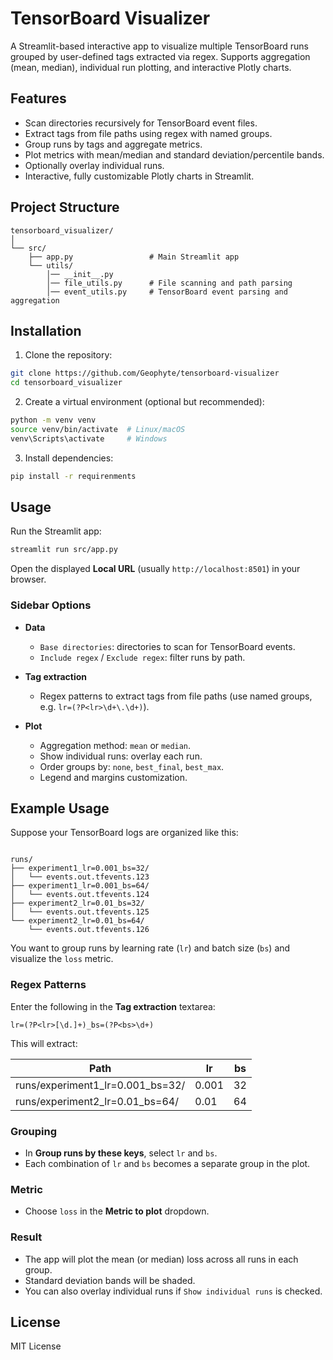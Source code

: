 
# TensorBoard Visualizer

A Streamlit-based interactive app to visualize multiple TensorBoard runs grouped by user-defined tags extracted via regex. Supports aggregation (mean, median), individual run plotting, and interactive Plotly charts.

## Features

- Scan directories recursively for TensorBoard event files.
- Extract tags from file paths using regex with named groups.
- Group runs by tags and aggregate metrics.
- Plot metrics with mean/median and standard deviation/percentile bands.
- Optionally overlay individual runs.
- Interactive, fully customizable Plotly charts in Streamlit.

## Project Structure

````
tensorboard_visualizer/
│
└── src/
    ├── app.py                 # Main Streamlit app
    └── utils/
        │── __init__.py
        │── file_utils.py      # File scanning and path parsing
        │── event_utils.py     # TensorBoard event parsing and aggregation
````

## Installation

1. Clone the repository:

```bash
git clone https://github.com/Geophyte/tensorboard-visualizer
cd tensorboard_visualizer
````

2. Create a virtual environment (optional but recommended):

```bash
python -m venv venv
source venv/bin/activate  # Linux/macOS
venv\Scripts\activate     # Windows
```

3. Install dependencies:

```bash
pip install -r requirenments
```

## Usage

Run the Streamlit app:

```bash
streamlit run src/app.py
```

Open the displayed **Local URL** (usually `http://localhost:8501`) in your browser.

### Sidebar Options

* **Data**

  * `Base directories`: directories to scan for TensorBoard events.
  * `Include regex` / `Exclude regex`: filter runs by path.
* **Tag extraction**

  * Regex patterns to extract tags from file paths (use named groups, e.g. `lr=(?P<lr>\d+\.\d+)`).
* **Plot**

  * Aggregation method: `mean` or `median`.
  * Show individual runs: overlay each run.
  * Order groups by: `none`, `best_final`, `best_max`.
  * Legend and margins customization.

## Example Usage

Suppose your TensorBoard logs are organized like this:

```

runs/
├── experiment1_lr=0.001_bs=32/
│   └── events.out.tfevents.123
├── experiment1_lr=0.001_bs=64/
│   └── events.out.tfevents.124
├── experiment2_lr=0.01_bs=32/
│   └── events.out.tfevents.125
└── experiment2_lr=0.01_bs=64/
    └── events.out.tfevents.126

```

You want to group runs by learning rate (`lr`) and batch size (`bs`) and visualize the `loss` metric.

### Regex Patterns

Enter the following in the **Tag extraction** textarea:

```
lr=(?P<lr>[\d.]+)_bs=(?P<bs>\d+)
```

This will extract:

| Path                                | lr     | bs  |
|------------------------------------|--------|-----|
| runs/experiment1_lr=0.001_bs=32/   | 0.001  | 32  |
| runs/experiment2_lr=0.01_bs=64/    | 0.01   | 64  |

### Grouping

- In **Group runs by these keys**, select `lr` and `bs`.  
- Each combination of `lr` and `bs` becomes a separate group in the plot.

### Metric

- Choose `loss` in the **Metric to plot** dropdown.  

### Result

- The app will plot the mean (or median) loss across all runs in each group.  
- Standard deviation bands will be shaded.  
- You can also overlay individual runs if `Show individual runs` is checked.

## License

MIT License
